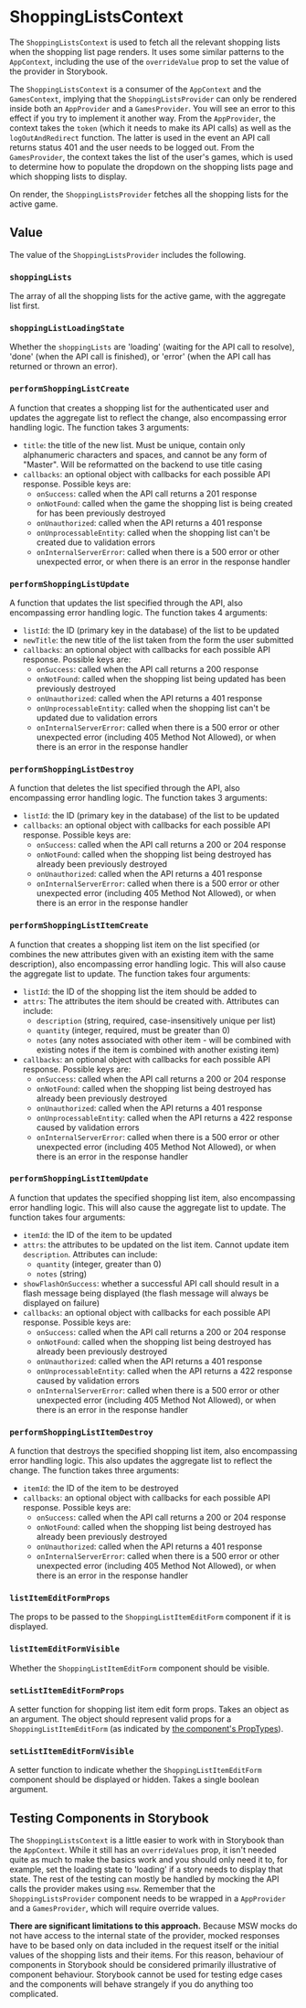 # ShoppingListsContext

The `ShoppingListsContext` is used to fetch all the relevant shopping lists when the shopping list page renders. It uses some similar patterns to the `AppContext`, including the use of the `overrideValue` prop to set the value of the provider in Storybook.

The `ShoppingListsContext` is a consumer of the `AppContext` and the `GamesContext`, implying that the `ShoppingListsProvider` can only be rendered inside both an `AppProvider` and a `GamesProvider`. You will see an error to this effect if you try to implement it another way. From the `AppProvider`, the context takes the `token` (which it needs to make its API calls) as well as the `logOutAndRedirect` function. The latter is used in the event an API call returns status 401 and the user needs to be logged out. From the `GamesProvider`, the context takes the list of the user's games, which is used to determine how to populate the dropdown on the shopping lists page and which shopping lists to display.

On render, the `ShoppingListsProvider` fetches all the shopping lists for the active game. 

## Value

The value of the `ShoppingListsProvider` includes the following.

### `shoppingLists`

The array of all the shopping lists for the active game, with the aggregate list first.

### `shoppingListLoadingState`

Whether the `shoppingLists` are 'loading' (waiting for the API call to resolve), 'done' (when the API call is finished), or 'error' (when the API call has returned or thrown an error).

### `performShoppingListCreate`

A function that creates a shopping list for the authenticated user and updates the aggregate list to reflect the change, also encompassing error handling logic. The function takes 3 arguments:

* `title`: the title of the new list. Must be unique, contain only alphanumeric characters and spaces, and cannot be any form of "Master". Will be reformatted on the backend to use title casing
* `callbacks`: an optional object with callbacks for each possible API response. Possible keys are:
  * `onSuccess`: called when the API call returns a 201 response
  * `onNotFound`: called when the game the shopping list is being created for has been previously destroyed
  * `onUnauthorized`: called when the API returns a 401 response
  * `onUnprocessableEntity`: called when the shopping list can't be created due to validation errors
  * `onInternalServerError`: called when there is a 500 error or other unexpected error, or when there is an error in the response handler

### `performShoppingListUpdate`

A function that updates the list specified through the API, also encompassing error handling logic. The function takes 4 arguments:

* `listId`: the ID (primary key in the database) of the list to be updated
* `newTitle`: the new title of the list taken from the form the user submitted
* `callbacks`: an optional object with callbacks for each possible API response. Possible keys are:
  * `onSuccess`: called when the API call returns a 200 response
  * `onNotFound`: called when the shopping list being updated has been previously destroyed
  * `onUnauthorized`: called when the API returns a 401 response
  * `onUnprocessableEntity`: called when the shopping list can't be updated due to validation errors
  * `onInternalServerError`: called when there is a 500 error or other unexpected error (including 405 Method Not Allowed), or when there is an error in the response handler

### `performShoppingListDestroy`

A function that deletes the list specified through the API, also encompassing error handling logic. The function takes 3 arguments:

* `listId`: the ID (primary key in the database) of the list to be updated
* `callbacks`: an optional object with callbacks for each possible API response. Possible keys are:
  * `onSuccess`: called when the API call returns a 200 or 204 response
  * `onNotFound`: called when the shopping list being destroyed has already been previously destroyed
  * `onUnauthorized`: called when the API returns a 401 response
  * `onInternalServerError`: called when there is a 500 error or other unexpected error (including 405 Method Not Allowed), or when there is an error in the response handler

### `performShoppingListItemCreate`

A function that creates a shopping list item on the list specified (or combines the new attributes given with an existing item with the same description), also encompassing error handling logic. This will also cause the aggregate list to update. The function takes four arguments:

* `listId`: the ID of the shopping list the item should be added to
* `attrs`: The attributes the item should be created with. Attributes can include:
  * `description` (string, required, case-insensitively unique per list)
  * `quantity` (integer, required, must be greater than 0)
  * `notes` (any notes associated with other item - will be combined with existing notes if the item is combined with another existing item)
* `callbacks`: an optional object with callbacks for each possible API response. Possible keys are:
  * `onSuccess`: called when the API call returns a 200 or 204 response
  * `onNotFound`: called when the shopping list being destroyed has already been previously destroyed
  * `onUnauthorized`: called when the API returns a 401 response
  * `onUnprocessableEntity`: called when the API returns a 422 response caused by validation errors
  * `onInternalServerError`: called when there is a 500 error or other unexpected error (including 405 Method Not Allowed), or when there is an error in the response handler

### `performShoppingListItemUpdate`

A function that updates the specified shopping list item, also encompassing error handling logic. This will also cause the aggregate list to update. The function takes four arguments:

* `itemId`: the ID of the item to be updated
* `attrs`: the attributes to be updated on the list item. Cannot update item `description`. Attributes can include:
  * `quantity` (integer, greater than 0)
  * `notes` (string)
* `showFlashOnSuccess`: whether a successful API call should result in a flash message being displayed (the flash message will always be displayed on failure)
* `callbacks`: an optional object with callbacks for each possible API response. Possible keys are:
  * `onSuccess`: called when the API call returns a 200 or 204 response
  * `onNotFound`: called when the shopping list being destroyed has already been previously destroyed
  * `onUnauthorized`: called when the API returns a 401 response
  * `onUnprocessableEntity`: called when the API returns a 422 response caused by validation errors
  * `onInternalServerError`: called when there is a 500 error or other unexpected error (including 405 Method Not Allowed), or when there is an error in the response handler

### `performShoppingListItemDestroy`

A function that destroys the specified shopping list item, also encompassing error handling logic. This also updates the aggregate list to reflect the change. The function takes three arguments:

* `itemId`: the ID of the item to be destroyed
* `callbacks`: an optional object with callbacks for each possible API response. Possible keys are:
  * `onSuccess`: called when the API call returns a 200 or 204 response
  * `onNotFound`: called when the shopping list being destroyed has already been previously destroyed
  * `onUnauthorized`: called when the API returns a 401 response
  * `onInternalServerError`: called when there is a 500 error or other unexpected error (including 405 Method Not Allowed), or when there is an error in the response handler

### `listItemEditFormProps`

The props to be passed to the `ShoppingListItemEditForm` component if it is displayed.

### `listItemEditFormVisible`

Whether the `ShoppingListItemEditForm` component should be visible.

### `setListItemEditFormProps`

A setter function for shopping list item edit form props. Takes an object as an argument. The object should represent valid props for a `ShoppingListItemEditForm` (as indicated by [the component's PropTypes](/src/components/shoppingListItemEditForm/shoppingListItemEditForm.js)).

### `setListItemEditFormVisible`

A setter function to indicate whether the `ShoppingListItemEditForm` component should be displayed or hidden. Takes a single boolean argument.

## Testing Components in Storybook

The `ShoppingListsContext` is a little easier to work with in Storybook than the `AppContext`. While it still has an `overrideValues` prop, it isn't needed quite as much to make the basics work and you should only need it to, for example, set the loading state to 'loading' if a story needs to display that state. The rest of the testing can mostly be handled by mocking the API calls the provider makes using `msw`. Remember that the `ShoppingListsProvider` component needs to be wrapped in a `AppProvider` and a `GamesProvider`, which will require override values.

**There are significant limitations to this approach.** Because MSW mocks do not have access to the internal state of the provider, mocked responses have to be based only on data included in the request itself or the initial values of the shopping lists and their items. For this reason, behaviour of components in Storybook should be considered primarily illustrative of component behaviour. Storybook cannot be used for testing edge cases and the components will behave strangely if you do anything too complicated.

